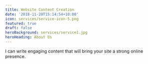 ```yaml
---
title: Website Content Creation
date: '2018-11-28T15:14:54+10:00'
icon: services/service-icon-5.png
featured: true
draft: false
heroBackground: services/service1.jpg
heroHeading: About Us
---
```

I can write engaging content that will bring your site a strong online presence.
